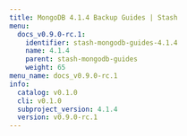 ```yaml
---
title: MongoDB 4.1.4 Backup Guides | Stash
menu:
  docs_v0.9.0-rc.1:
    identifier: stash-mongodb-guides-4.1.4
    name: 4.1.4
    parent: stash-mongodb-guides
    weight: 65
menu_name: docs_v0.9.0-rc.1
info:
  catalog: v0.1.0
  cli: v0.1.0
  subproject_version: 4.1.4
  version: v0.9.0-rc.1
---
```


